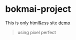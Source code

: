 # bokmai-project 
This is only html&amp;css site
[demo](https://roka20012.github.io/bokmai-project/)
> using pixel perfect
